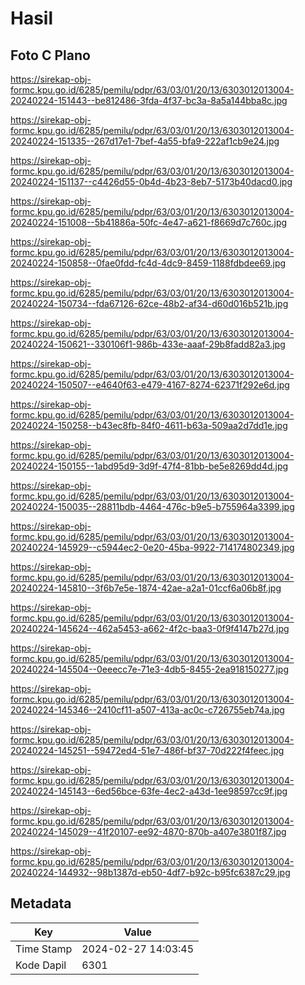 # Hasil

## Foto C Plano

https://sirekap-obj-formc.kpu.go.id/6285/pemilu/pdpr/63/03/01/20/13/6303012013004-20240224-151443--be812486-3fda-4f37-bc3a-8a5a144bba8c.jpg

https://sirekap-obj-formc.kpu.go.id/6285/pemilu/pdpr/63/03/01/20/13/6303012013004-20240224-151335--267d17e1-7bef-4a55-bfa9-222af1cb9e24.jpg

https://sirekap-obj-formc.kpu.go.id/6285/pemilu/pdpr/63/03/01/20/13/6303012013004-20240224-151137--c4426d55-0b4d-4b23-8eb7-5173b40dacd0.jpg

https://sirekap-obj-formc.kpu.go.id/6285/pemilu/pdpr/63/03/01/20/13/6303012013004-20240224-151008--5b41886a-50fc-4e47-a621-f8669d7c760c.jpg

https://sirekap-obj-formc.kpu.go.id/6285/pemilu/pdpr/63/03/01/20/13/6303012013004-20240224-150858--0fae0fdd-fc4d-4dc9-8459-1188fdbdee69.jpg

https://sirekap-obj-formc.kpu.go.id/6285/pemilu/pdpr/63/03/01/20/13/6303012013004-20240224-150734--fda67126-62ce-48b2-af34-d60d016b521b.jpg

https://sirekap-obj-formc.kpu.go.id/6285/pemilu/pdpr/63/03/01/20/13/6303012013004-20240224-150621--330106f1-986b-433e-aaaf-29b8fadd82a3.jpg

https://sirekap-obj-formc.kpu.go.id/6285/pemilu/pdpr/63/03/01/20/13/6303012013004-20240224-150507--e4640f63-e479-4167-8274-62371f292e6d.jpg

https://sirekap-obj-formc.kpu.go.id/6285/pemilu/pdpr/63/03/01/20/13/6303012013004-20240224-150258--b43ec8fb-84f0-4611-b63a-509aa2d7dd1e.jpg

https://sirekap-obj-formc.kpu.go.id/6285/pemilu/pdpr/63/03/01/20/13/6303012013004-20240224-150155--1abd95d9-3d9f-47f4-81bb-be5e8269dd4d.jpg

https://sirekap-obj-formc.kpu.go.id/6285/pemilu/pdpr/63/03/01/20/13/6303012013004-20240224-150035--28811bdb-4464-476c-b9e5-b755964a3399.jpg

https://sirekap-obj-formc.kpu.go.id/6285/pemilu/pdpr/63/03/01/20/13/6303012013004-20240224-145929--c5944ec2-0e20-45ba-9922-714174802349.jpg

https://sirekap-obj-formc.kpu.go.id/6285/pemilu/pdpr/63/03/01/20/13/6303012013004-20240224-145810--3f6b7e5e-1874-42ae-a2a1-01ccf6a06b8f.jpg

https://sirekap-obj-formc.kpu.go.id/6285/pemilu/pdpr/63/03/01/20/13/6303012013004-20240224-145624--462a5453-a662-4f2c-baa3-0f9f4147b27d.jpg

https://sirekap-obj-formc.kpu.go.id/6285/pemilu/pdpr/63/03/01/20/13/6303012013004-20240224-145504--0eeecc7e-71e3-4db5-8455-2ea918150277.jpg

https://sirekap-obj-formc.kpu.go.id/6285/pemilu/pdpr/63/03/01/20/13/6303012013004-20240224-145346--2410cf11-a507-413a-ac0c-c726755eb74a.jpg

https://sirekap-obj-formc.kpu.go.id/6285/pemilu/pdpr/63/03/01/20/13/6303012013004-20240224-145251--59472ed4-51e7-486f-bf37-70d222f4feec.jpg

https://sirekap-obj-formc.kpu.go.id/6285/pemilu/pdpr/63/03/01/20/13/6303012013004-20240224-145143--6ed56bce-63fe-4ec2-a43d-1ee98597cc9f.jpg

https://sirekap-obj-formc.kpu.go.id/6285/pemilu/pdpr/63/03/01/20/13/6303012013004-20240224-145029--41f20107-ee92-4870-870b-a407e3801f87.jpg

https://sirekap-obj-formc.kpu.go.id/6285/pemilu/pdpr/63/03/01/20/13/6303012013004-20240224-144932--98b1387d-eb50-4df7-b92c-b95fc6387c29.jpg


## Metadata

| Key        | Value               |
| ---------- | ------------------- |
| Time Stamp | 2024-02-27 14:03:45 |
| Kode Dapil | 6301                |



